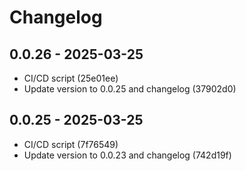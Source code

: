 # Changelog
## 0.0.26 - 2025-03-25

* CI/CD script (25e01ee)
* Update version to 0.0.25 and changelog (37902d0)
## 0.0.25 - 2025-03-25

* CI/CD script (7f76549)
* Update version to 0.0.23 and changelog (742d19f)
